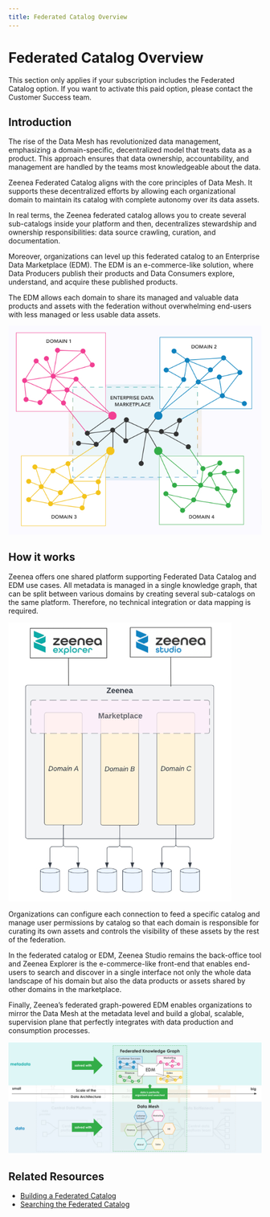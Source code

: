 ```yaml
---
title: Federated Catalog Overview
---
```


# Federated Catalog Overview

This section only applies if your subscription includes the Federated Catalog option. If you want to activate this paid option, please contact the Customer Success team.

## Introduction

The rise of the Data Mesh has revolutionized data management, emphasizing a domain-specific, decentralized model that treats data as a product. This approach ensures that data ownership, accountability, and management are handled by the teams most knowledgeable about the data. 

Zeenea Federated Catalog aligns with the core principles of Data Mesh. It supports these decentralized efforts by allowing each organizational domain to maintain its catalog with complete autonomy over its data assets.

In real terms, the Zeenea federated catalog allows you to create several sub-catalogs inside your platform and then, decentralizes stewardship and ownership responsibilities: data source crawling, curation, and documentation.

Moreover, organizations can level up this federated catalog to an Enterprise Data Marketplace (EDM). The EDM is an e-commerce-like solution, where Data Producers publish their products and Data Consumers explore, understand, and acquire these published products.

The EDM allows each domain to share its managed and valuable data products and assets with the federation without overwhelming end-users with less managed or less usable data assets.

![](./_shared/zeenea-federated-catalog.png)

## How it works

Zeenea offers one shared platform supporting Federated Data Catalog and EDM use cases. All metadata is managed in a single knowledge graph, that can be split between various domains by creating several sub-catalogs on the same platform. Therefore, no technical integration or data mapping is required.

![](./_shared/zeenea-federated-catalog2.png)

Organizations can configure each connection to feed a specific catalog and manage user permissions by catalog so that each domain is responsible for curating its own assets and controls the visibility of these assets by the rest of the federation.

In the federated catalog or EDM, Zeenea Studio remains the back-office tool and Zeenea Explorer is the e-commerce-like front-end that enables end-users to search and discover in a single interface not only the whole data landscape of his domain but also the data products or assets shared by other domains in the marketplace.

Finally, Zeenea’s federated graph-powered EDM enables organizations to mirror the Data Mesh at the metadata level and build a global, scalable, supervision plane that perfectly integrates with data production and consumption processes.

![](./_shared/zeenea-federated-catalog3.png)
 
## Related Resources

* [Building a Federated Catalog](./zeenea-federated-catalog-building)
* [Searching the Federated Catalog](./zeenea-searching-federated-catalog)
